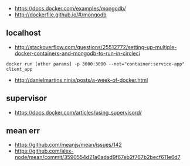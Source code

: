 - https://docs.docker.com/examples/mongodb/
- http://dockerfile.github.io/#/mongodb


localhost
---
- http://stackoverflow.com/questions/25512772/setting-up-multiple-docker-containers-and-mongodb-to-run-in-circleci
```
docker run [other params] -p 3000:3000 --net="container:service-app" client_app
```
- http://danielmartins.ninja/posts/a-week-of-docker.html

supervisor
---
- https://docs.docker.com/articles/using_supervisord/


mean err
----
- https://github.com/meanjs/mean/issues/142
- https://github.com/alex-node/mean/commit/3590554d21a0adad9f67eb2f767b2becf611e6d7
